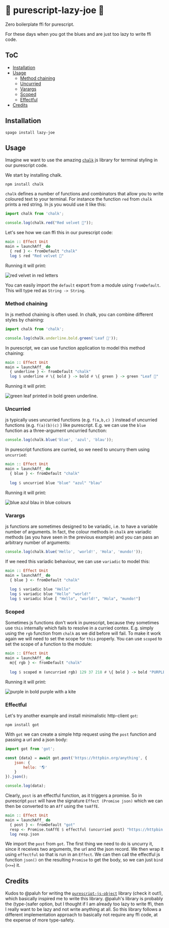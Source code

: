 # 🎷 purescript-lazy-joe 🦥

Zero boilerplate ffi for purescript. 

For these days when you got the blues and are just too lazy to write ffi code. 

## ToC
* [Installation](#installation)
* [Usage](#usage)
    * [Method chaining](#method-chaining)
    * [Uncurried](#uncurried)
    * [Varargs](#varargs)
    * [Scoped](#scoped)
    * [Effectful](#effectful)
* [Credits](#credits)

## Installation

```
spago install lazy-joe
```

## Usage

Imagine we want to use the amazing [`chalk`](https://github.com/chalk/chalk) js library for terminal styling in our purescript code. 

We start by installing chalk.
```
npm install chalk
```

`chalk` defines a number of functions and combinators that allow you to write coloured text to your terminal. For instance the function `red` from `chalk` prints a red string. In js you would use it like this:

```js
import chalk from 'chalk';

console.log(chalk.red("Red velvet 🎂"));
```

Let's see how we can ffi this in our purescript code:

```purescript
main :: Effect Unit
main = launchAff_ do
  { red } <- fromDefault "chalk"
  log $ red "Red velvet 🎂"
```
Running it will print:


![red velvet in red letters](./assets/red-velvet.png)


You can easily import the `default` export from a module using `fromDefault`. This will type red as `String -> String`.

### Method chaining

In js method chaining is often used. In chalk, you can combine different styles by chaining:

```js
import chalk from 'chalk';

console.log(chalk.underline.bold.green('Leaf 🍃'));
```

In purescript, we can use function application to model this method chaining:
```purescript
main :: Effect Unit
main = launchAff_ do
  { underline } <- fromDefault "chalk"
  log $ underline # \{ bold } -> bold # \{ green } -> green "Leaf 🍃"
```

Running it will print:

![green leaf printed in bold green underline](./assets/green-leaf.png).

### Uncurried

js typically uses uncurried functions (e.g. `f(a,b,c) `) instead of uncurried functions (e.g. `f(a)(b)(c)` ) like purescript. E.g. we can use the `blue` function as a three-argument uncurried function:

```js
console.log(chalk.blue('blue', 'azul', 'blau'));
```

In purescript functions are curried, so we need to uncurry them using `uncurried`:

```purescript
main :: Effect Unit
main = launchAff_ do
  { blue } <- fromDefault "chalk"
  
  log $ uncurried blue "blue" "azul" "blau"
```

Running it will print: 

![blue azul blau in blue colours](./assets/blau-azul.png)

### Varargs

js functions are sometimes designed to be variadic, i.e. to have a variable number of arguments. In fact, the colour methods in `chalk` are variadic methods (as you have seen in the previous example) and you can pass an arbitrary number of arguments:
```js
console.log(chalk.blue('Hello', 'world!', 'Hola', 'mundo!'));
```

If we need this variadic behaviour, we can use `variadic` to model this: 
```purescript
main :: Effect Unit
main = launchAff_ do
  { blue } <- fromDefault "chalk"
  
  log $ variadic blue "Hello"
  log $ variadic blue "Hello" "world!"
  log $ variadic blue [ "Hello", "world!", "Hola", "mundo!"]
```

### Scoped

Sometimes js functions don't work in purescript, because they  sometimes use `this` internally which fails to resolve in a curried contex. E.g. simply using the `rgb` function from `chalk` as we did before will fail. To make it work again we will need to set the scope for `this` properly. You can use `scoped` to set the scope of a function to the module: 

```purescript
main :: Effect Unit
main = launchAff_ do
  m@{ rgb } <- fromDefault "chalk"
  
  log $ scoped m (uncurried rgb) 129 37 218 # \{ bold } -> bold "PURPLE!!! 🪁"
```

Running it will print:

![purple in bold purple with a kite](./assets/purple-kite.png)

### Effectful

Let's try another example and install minimalistic http-client `got`:

```console
npm install got
```

With `got` we can create a simple http request using the `post` function and passing a url and a json body:
```js
import got from 'got';

const {data} = await got.post('https://httpbin.org/anything', {
	json: {
		hello: '🌎'
	}
}).json();

console.log(data);
```

Clearly, `post` is an effectful function, as it triggers a promise. So in purescript `post` will have the signature `Effect (Promise json)` which we can then be converted to an `Aff` using the `toAffE`.

```purescript
main :: Effect Unit
main = launchAff_ do
  { post } <- fromDefault "got"
  resp <- Promise.toAffE $ effectful (uncurried post) "https://httpbin.org/anything" { json: { hello: "🌎" } } >>= \{ json } -> json
  log resp.json
```

We import the `post` from `got`. The first thing we need to do is uncurry it, since it receives two arguments, the url and the json record. We then wrap it using `effectful` so that is run in an `Effect`. We can then call the effectful js function `json()` on the resulting `Promise` to get the body, so we can just `bind` (`>>=`) it.


## Credits

Kudos to @paluh for writing the [`purescript-js-object`](https://github.com/paluh/purescript-js-object) library (check it out!), which basically inspired me to write this library. @paluh's library is probably the (type-)safer option, but I thought if I am already too lazy to write ffi, then I really want to be lazy and not write anything at all. So this library follows a different implementation approach to basically not require any ffi code, at the expense of more type-safety.
